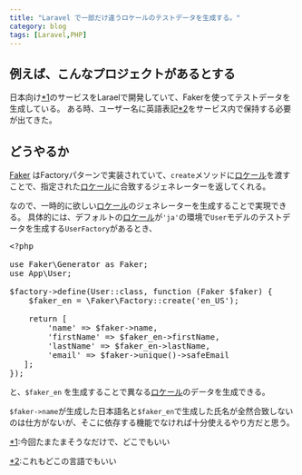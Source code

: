 ```yaml
---
title: "Laravel で一部だけ違うロケールのテストデータを生成する。"
category: blog
tags: [Laravel,PHP]
---
```

<h2>例えば、こんなプロジェクトがあるとする</h2>

<p>日本向け<a href="#f-7d76bab8" name="fn-7d76bab8" title="今回たまたまそうなだけで、どこでもいい">*1</a>のサービスをLaraelで開発していて、Fakerを使ってテストデータを生成している。
ある時、ユーザー名に英語表記<a href="#f-6e6bce63" name="fn-6e6bce63" title="これもどこの言語でもいい">*2</a>をサービス内で保持する必要が出てきた。</p>

<h2>どうやるか</h2>

<p><a href="https://github.com/fzaninotto/Faker">Faker</a> はFactoryパターンで実装されていて、<code>create</code>メソッドに<a class="keyword" href="http://d.hatena.ne.jp/keyword/%A5%ED%A5%B1%A1%BC%A5%EB">ロケール</a>を渡すことで、指定された<a class="keyword" href="http://d.hatena.ne.jp/keyword/%A5%ED%A5%B1%A1%BC%A5%EB">ロケール</a>に合致するジェネレーターを返してくれる。</p>

<p>なので、一時的に欲しい<a class="keyword" href="http://d.hatena.ne.jp/keyword/%A5%ED%A5%B1%A1%BC%A5%EB">ロケール</a>のジェネレーターを生成することで実現できる。
具体的には、デフォルトの<a class="keyword" href="http://d.hatena.ne.jp/keyword/%A5%ED%A5%B1%A1%BC%A5%EB">ロケール</a>が<code>'ja'</code>の環境で<code>User</code>モデルのテストデータを生成する<code>UserFactory</code>があるとき、</p>

<pre class="code lang-php" data-lang="php" data-unlink><span class="synSpecial">&lt;?php</span>

<span class="synPreProc">use</span> Faker\Generator <span class="synStatement">as</span> Faker;
<span class="synPreProc">use</span> App\User;

<span class="synStatement">$</span><span class="synIdentifier">factory</span><span class="synType">-&gt;</span>define<span class="synSpecial">(</span>User<span class="synStatement">::</span><span class="synType">class</span>, <span class="synPreProc">function</span> <span class="synSpecial">(</span>Faker <span class="synStatement">$</span><span class="synIdentifier">faker</span><span class="synSpecial">)</span> <span class="synSpecial">{</span>
    <span class="synStatement">$</span><span class="synIdentifier">faker_en</span> <span class="synStatement">=</span> \Faker\Factory<span class="synStatement">::</span>create<span class="synSpecial">(</span>'<span class="synConstant">en_US</span>'<span class="synSpecial">)</span>;

    <span class="synStatement">return</span> <span class="synSpecial">[</span>
        '<span class="synConstant">name</span>' <span class="synStatement">=&gt;</span> <span class="synStatement">$</span><span class="synIdentifier">faker</span><span class="synType">-&gt;</span><span class="synIdentifier">name</span>,
        '<span class="synConstant">firstName</span>' <span class="synStatement">=&gt;</span> <span class="synStatement">$</span><span class="synIdentifier">faker_en</span><span class="synType">-&gt;</span>firstName,
        '<span class="synConstant">lastName</span>' <span class="synStatement">=&gt;</span> <span class="synStatement">$</span><span class="synIdentifier">faker_en</span><span class="synType">-&gt;</span>lastName,
        '<span class="synConstant">email</span>' <span class="synStatement">=&gt;</span> <span class="synStatement">$</span><span class="synIdentifier">faker</span><span class="synType">-&gt;</span>unique<span class="synSpecial">()</span><span class="synType">-&gt;</span>safeEmail
   <span class="synSpecial">]</span>;
<span class="synSpecial">})</span>;
</pre>


<p>と、<code>$faker_en</code> を生成することで異なる<a class="keyword" href="http://d.hatena.ne.jp/keyword/%A5%ED%A5%B1%A1%BC%A5%EB">ロケール</a>のデータを生成できる。</p>

<p><code>$faker-&gt;name</code>が生成した日本語名と<code>$faker_en</code>で生成した氏名が全然合致しないのは仕方がないが、そこに依存する機能でなければ十分使えるやり方だと思う。</p>
<div class="footnote">
<p class="footnote"><a href="#fn-7d76bab8" name="f-7d76bab8" class="footnote-number">*1</a><span class="footnote-delimiter">:</span><span class="footnote-text">今回たまたまそうなだけで、どこでもいい</span></p>
<p class="footnote"><a href="#fn-6e6bce63" name="f-6e6bce63" class="footnote-number">*2</a><span class="footnote-delimiter">:</span><span class="footnote-text">これもどこの言語でもいい</span></p>
</div>
